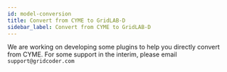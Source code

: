 ```yaml
---
id: model-conversion
title: Convert from CYME to GridLAB-D
sidebar_label: Convert from CYME to GridLAB-D
---
```


We are working on developing some plugins to help you directly convert from CYME. 
For some support in the interim, please email `support@gridcoder.com` 

